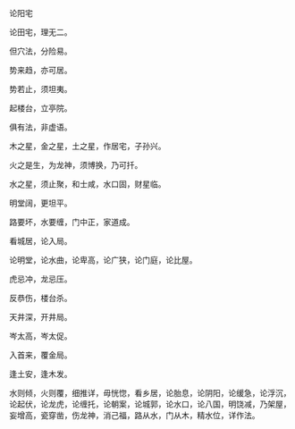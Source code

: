 论阳宅

论田宅，理无二。

但穴法，分险易。

势来趋，亦可居。

势若止，须坦夷。

起楼台，立亭院。

俱有法，非虚语。

木之星，金之星，土之星，作居宅，子孙兴。

火之是生，为龙神，须博换，乃可扦。

水之星，须止聚，和士咸，水口固，财星临。

明堂阔，更坦平。

路要坏，水要缠，门中正，家道成。

看城居，论入局。

论明堂，论水曲，论卑高，论广狭，论门庭，论比屋。

虎忌冲，龙忌压。

反恭伤，楼台杀。

天井深，开井局。

岑太高，岑太促。

入首来，覆金局。

逢土安，逢木发。

水则倾，火则覆，细推详，毋恍惚，看乡居，论胎息，论阴阳，论缓急，论浮沉，论起伏，论龙虎，论缠托，论朝案，论城郭，论水口，论八国，明饶减，乃架屋，妄增高，瓷穿凿，伤龙神，消己福，路从水，门从木，精水位，详作法。

